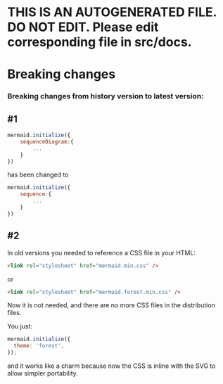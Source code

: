 # THIS IS AN AUTOGENERATED FILE. DO NOT EDIT. Please edit corresponding file in src/docs.

# Breaking changes

### Breaking changes from history version to latest version:

## #1

```javascript
mermaid.initialize({
    sequenceDiagram:{
        ...
    }
})
```

has been changed to

```javascript
mermaid.initialize({
    sequence:{
        ...
    }
})
```

## #2

In old versions you needed to reference a CSS file in your HTML:

```html
<link rel="stylesheet" href="mermaid.min.css" />
```

or

```html
<link rel="stylesheet" href="mermaid.forest.min.css" />
```

Now it is not needed, and there are no more CSS files in the distribution files.

You just:

```javascript
mermaid.initialize({
  theme: 'forest',
});
```

and it works like a charm because now the CSS is inline with the SVG to allow simpler portability.
